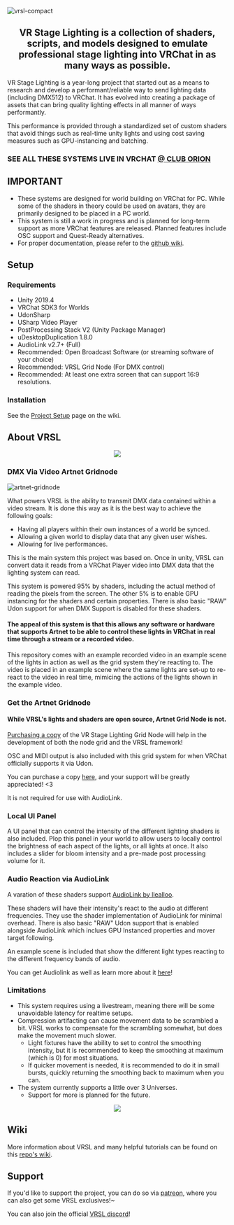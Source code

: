 ![vrsl-compact](https://user-images.githubusercontent.com/107726700/194073524-eb74f90e-2d40-440c-adea-38a5e0d4ec19.png)

<h2 align="center"> VR Stage Lighting is a collection of shaders, scripts, and models designed to emulate professional stage lighting into VRChat in as many ways as possible.</h2>

VR Stage Lighting is a year-long project that started out as a means to research and develop a performant/reliable way to send lighting data (including DMX512) to VRChat. It has evolved into creating a package of assets that can bring quality lighting effects in all manner of ways performantly.

This performance is provided through a standardized set of custom shaders that avoid things such as real-time unity lights and using cost saving measures such as GPU-instancing and batching.


### SEE ALL THESE SYSTEMS LIVE IN VRCHAT [@ CLUB ORION](https://vrchat.com/home/launch?worldId=wrld_b2d9f284-3a77-4a8a-a58e-f8427f87ba79)

## IMPORTANT
- These systems are designed for world building on VRChat for PC. While some of the shaders in theory could be used on avatars, they are primarily designed to be placed in a PC world.
- This system is still a work in progress and is planned for long-term support as more VRChat features are released. Planned features include OSC support and Quest-Ready alternatives.
- For proper documentation, please refer to the [github wiki](https://github.com/AcChosen/VR-Stage-Lighting/wiki).

## Setup

### Requirements
- Unity 2019.4
- VRChat SDK3 for Worlds
- UdonSharp
- USharp Video Player
- PostProcessing Stack V2 (Unity Package Manager)
- uDesktopDuplication 1.8.0
- AudioLink v2.7+ (Full)
- Recommended: Open Broadcast Software (or streaming software of your choice)
- Recommended: VRSL Grid Node (For DMX control)
- Recommended: At least one extra screen that can support 16:9 resolutions.

### Installation

See the [Project Setup](https://github.com/AcChosen/VR-Stage-Lighting/wiki/Getting-Started:-Project-Setup) page on the wiki.

## About VRSL

<p align="center">
  <img src="https://user-images.githubusercontent.com/107726700/194073714-4685c990-a23b-474d-b2a5-beff83d9e8c8.gif">
</p>

### DMX Via Video Artnet Gridnode

![artnet-gridnode](https://user-images.githubusercontent.com/107726700/193886336-c6df8417-d0b3-464d-b5e3-c5d0df023c6c.png)

What powers VRSL is the ability to transmit DMX data contained within a video stream. It is done this way as it is the best way to achieve the following goals:

- Having all players within their own instances of a world be synced.
- Allowing a given world to display data that any given user wishes.
- Allowing for live performances.

This is the main system this project was based on. Once in unity, VRSL can convert data it reads from a VRChat Player video into DMX data that the lighting system can read.

This system is powered 95% by shaders, including the actual method of reading the pixels from the screen. The other 5% is to enable GPU instancing for the shaders and certain properties. There is also basic "RAW" Udon support for when DMX Support is disabled for these shaders.

#### The appeal of this system is that this allows any software or hardware that supports Artnet to be able to control these lights in VRChat in real time through a stream or a recorded video. 

This repository comes with an example recorded video in an example scene of the lights in action as well as the grid system they're reacting to. The video is placed in an example scene where the same lights are set-up to re-react to the video in real time, mimicing the actions of the lights shown in the example video.

### Get the Artnet Gridnode

#### While VRSL's lights and shaders are open source, Artnet Grid Node is not.

[Purchasing a copy](https://gumroad.com/l/xYaPu) of the VR Stage Lighting Grid Node will help in the development of both the node grid and the VRSL framework!

OSC and MIDI output is also included with this grid system for when VRChat officially supports it via Udon.

You can purchase a copy [here](https://gumroad.com/l/xYaPu), and your support will be greatly appreciated! <3

It is not required for use with AudioLink.

### Local UI Panel

A UI panel that can control the intensity of the different lighting shaders is also included. Plop this panel in your world to allow users to locally control the brightness of each aspect of the lights, or all lights at once. It also includes a slider for bloom intensity and a pre-made post processing volume for it.

### Audio Reaction via AudioLink

A varation of these shaders support [AudioLink by llealloo](https://github.com/llealloo/vrc-udon-audio-link).

These shaders will have their intensity's react to the audio at different frequencies. They use the shader implementation of AudioLink for minimal overhead. There is also basic "RAW" Udon support that is enabled alongside AudioLink which inclues GPU Instanced properties and mover target following.

An example scene is included that show the different light types reacting to the different frequency bands of audio.

You can get Audiolink as well as learn more about it [here](https://github.com/llealloo/vrc-udon-audio-link)!

### Limitations

- This system requires using a livestream, meaning there will be some unavoidable latency for realtime setups.
- Compression artifacting can cause movement data to be scrambled a bit. VRSL works to compensate for the scrambling somewhat, but does make the movement much slower.
  - Light fixtures have the ability to set to control the smoothing intensity, but it is recommended to keep the smoothing at maximum (which is 0) for most situations.
  - If quicker movement is needed, it is recommended to do it in small bursts, quickly returning the smoothing back to maximum when you can.
- The system currently supports a little over 3 Universes.
  - Support for more is planned for the future.

<p align="center">
  <img src="https://user-images.githubusercontent.com/107726700/194075483-c4eb51fb-40da-4974-9820-bfb1ede75ab4.gif">
</p>

## Wiki

More information about VRSL and many helpful tutorials can be found on this [repo's wiki](https://github.com/AcChosen/VR-Stage-Lighting/wiki).

## Support

If you'd like to support the project, you can do so via [patreon](https://www.patreon.com/ac_chosen), where you can also get some VRSL exclusives!~

You can also join the official [VRSL discord](https://discord.gg/zPktZAe48r)! 

